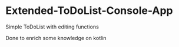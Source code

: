 # Extended-ToDoList-Console-App
Simple ToDoList with editing functions

Done to enrich some knowledge on kotlin
